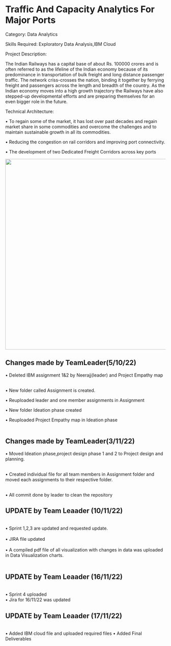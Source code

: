 <h1>Traffic And Capacity Analytics For Major Ports</h1>
Category: Data Analytics

Skills Required:
Exploratory Data Analysis,IBM Cloud

Project Description:

The Indian Railways has a capital base of about Rs. 100000 crores and is often referred to as the lifeline of the Indian economy because of its predominance in transportation of bulk freight and long distance passenger traffic. The network criss-crosses the nation, binding it together by ferrying freight and passengers across the length and breadth of the country. As the Indian economy moves into a high growth trajectory the Railways have also stepped-up developmental efforts and are preparing themselves for an even bigger role in the future.
 
 
Technical Architecture:
 
• To regain some of the market, it has lost over past decades and regain market share in some commodities and overcome the challenges and to maintain sustainable growth   in all its commodities.

• Reducing the congestion on rail corridors and improving port connectivity.

• The development of two Dedicated Freight Corridors across key ports

<img src="https://user-images.githubusercontent.com/113196727/200384296-20727dd7-0435-4383-8dc0-af710767569e.png" width=600><br>
<h2>Changes made by TeamLeader(5/10/22)</h2>
• Deleted IBM assignment 1&2 by Neerajj(leader) and Project Empathy map<br> <br>

• New folder called Assignment is created.<br>

• Reuploaded leader and one member assignments in Assignment<br>

• New folder Ideation phase created<br>

• Reuploaded Project Empathy map in Ideation phase<br>
<br>
<h2>Changes made by TeamLeader(3/11/22)</h2>

• Moved Ideation phase,project design phase 1 and 2 to Project design and planning.<br> <br>

• Created individual file for all team members in Assignment folder and moved each assignments to their respective folder. <br> <br>

• All commit done by leader to clean the repository<br>
<h2>UPDATE by Team Leaader (10/11/22) </h2><br>
• Sprint 1,2,3 are updated and requested update.<br><br>
• JIRA file updated<br><br>
• A compiled pdf file of all visualization with changes in data was uploaded in Data Visualization charts.<br><br>

<h2>UPDATE by Team Leaader (16/11/22) </h2><br>
• Sprint 4 uploaded<br>
• Jira for 16/11/22 was updated<br>
<h2>UPDATE by Team Leaader (17/11/22) </h2><br>
• Added IBM cloud file and uploaded required files 
• Added Final Deliverables
